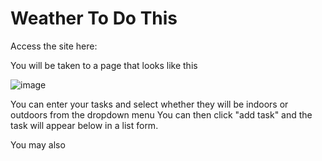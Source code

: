 # Weather To Do This

Access the site here:

You will be taken to a page that looks like this

![image](https://github.com/wenzhaopan/Weather-To-Do-This/assets/140751736/73602c41-82a6-4ff7-bb49-c49b10c1a56d)


You can enter your tasks and select whether they will be indoors or outdoors from the dropdown menu
You can then click "add task" and the task will appear below in a list form.


You may also 
